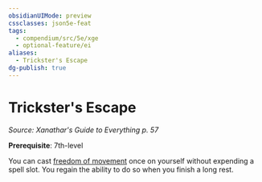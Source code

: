 ```yaml
---
obsidianUIMode: preview
cssclasses: json5e-feat
tags:
  - compendium/src/5e/xge
  - optional-feature/ei
aliases:
  - Trickster's Escape
dg-publish: true
---
```

# Trickster's Escape
*Source: Xanathar's Guide to Everything p. 57*  

**Prerequisite**: 7th-level

You can cast [freedom of movement](/Admin/CLI/spells/freedom-of-movement.md) once on yourself without expending a spell slot. You regain the ability to do so when you finish a long rest.